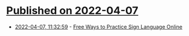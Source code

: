 # [Published on 2022-04-07](index.md)

* [2022-04-07, 11:32:59](https://news.ycombinator.com/item?id=30943132) - [Free Ways to Practice Sign Language Online](https://www.wired.com/story/how-to-learn-sign-language-free/)
